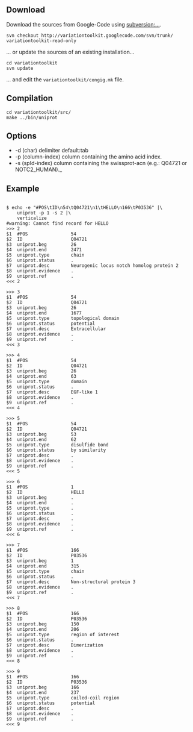 


## Download ##
Download the sources from Google-Code using [subversion:...](http://subversion.apache.org/).
```
svn checkout http://variationtoolkit.googlecode.com/svn/trunk/ variationtoolkit-read-only
```
... or update the sources of an existing installation...
```
cd variationtoolkit
svn update
```
... and edit the `variationtoolkit/congig.mk` file.

## Compilation ##


```
cd variationtoolkit/src/
make ../bin/uniprot
```


## Options ##

  * -d (char) delimiter default:tab
  * -p (column-index) column containing the amino acid index.
  * -s (spId-index) column containing the swissprot-acn  (e.g.: Q04721 or  NOTC2\_HUMAN)._


## Example ##




```

$ echo -e "#POS\tID\n54\tQ04721\n1\tHELLO\n166\tP03536" |\
    uniprot -p 1 -s 2 |\
    verticalize 
#warning: Cannot find record for HELLO
>>>	2
$1	#POS            	54
$2	ID              	Q04721
$3	uniprot.beg     	26
$4	uniprot.end     	2471
$5	uniprot.type    	chain
$6	uniprot.status  	.
$7	uniprot.desc    	Neurogenic locus notch homolog protein 2
$8	uniprot.evidence	.
$9	uniprot.ref     	.
<<<	2

>>>	3
$1	#POS            	54
$2	ID              	Q04721
$3	uniprot.beg     	26
$4	uniprot.end     	1677
$5	uniprot.type    	topological domain
$6	uniprot.status  	potential
$7	uniprot.desc    	Extracellular
$8	uniprot.evidence	.
$9	uniprot.ref     	.
<<<	3

>>>	4
$1	#POS            	54
$2	ID              	Q04721
$3	uniprot.beg     	26
$4	uniprot.end     	63
$5	uniprot.type    	domain
$6	uniprot.status  	.
$7	uniprot.desc    	EGF-like 1
$8	uniprot.evidence	.
$9	uniprot.ref     	.
<<<	4

>>>	5
$1	#POS            	54
$2	ID              	Q04721
$3	uniprot.beg     	53
$4	uniprot.end     	62
$5	uniprot.type    	disulfide bond
$6	uniprot.status  	by similarity
$7	uniprot.desc    	.
$8	uniprot.evidence	.
$9	uniprot.ref     	.
<<<	5

>>>	6
$1	#POS            	1
$2	ID              	HELLO
$3	uniprot.beg     	.
$4	uniprot.end     	.
$5	uniprot.type    	.
$6	uniprot.status  	.
$7	uniprot.desc    	.
$8	uniprot.evidence	.
$9	uniprot.ref     	.
<<<	6

>>>	7
$1	#POS            	166
$2	ID              	P03536
$3	uniprot.beg     	1
$4	uniprot.end     	315
$5	uniprot.type    	chain
$6	uniprot.status  	.
$7	uniprot.desc    	Non-structural protein 3
$8	uniprot.evidence	.
$9	uniprot.ref     	.
<<<	7

>>>	8
$1	#POS            	166
$2	ID              	P03536
$3	uniprot.beg     	150
$4	uniprot.end     	206
$5	uniprot.type    	region of interest
$6	uniprot.status  	.
$7	uniprot.desc    	Dimerization
$8	uniprot.evidence	.
$9	uniprot.ref     	.
<<<	8

>>>	9
$1	#POS            	166
$2	ID              	P03536
$3	uniprot.beg     	166
$4	uniprot.end     	237
$5	uniprot.type    	coiled-coil region
$6	uniprot.status  	potential
$7	uniprot.desc    	.
$8	uniprot.evidence	.
$9	uniprot.ref     	.
<<<	9

```





